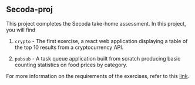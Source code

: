 ## Secoda-proj

This project completes the Secoda take-home assessment. In this project, you will find

1. `crypto` - The first exercise, a react web application displaying a table of the top 10 results from a cryptocurrency API.

2. `pubsub` - A task queue application built from scratch producing basic counting statistics on food prices by category.

For more information on the requirements of the exercises, refer to this [link](https://docs.google.com/document/d/1XhWKSqFxAglwV9oA0nm8sQClOFhRLOBmIiwdWZKbHsw/edit?usp=sharing).

